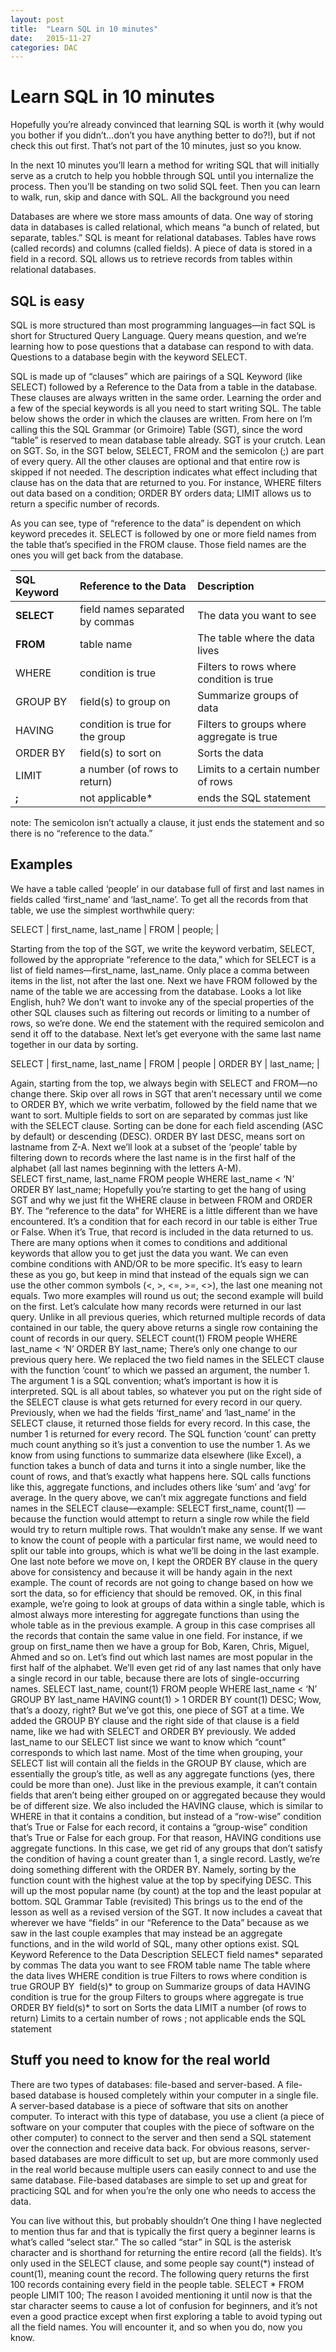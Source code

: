 ```yaml
---
layout: post
title:  "Learn SQL in 10 minutes"
date:   2015-11-27
categories: DAC
---
```

# Learn SQL in 10 minutes
<p>Hopefully you’re already convinced that learning SQL is worth it (why would you bother if you didn’t…don’t you have anything better to do?!), but if not check this out first. That’s not part of the 10 minutes, just so you know.</p> 
<p>In the next 10 minutes you’ll learn a method for writing SQL that will initially serve as a crutch to help you hobble through SQL until you internalize the process. Then you’ll be standing on two solid SQL feet. Then you can learn to walk, run, skip and dance with SQL. 
All the background you need</p>
<p>Databases are where we store mass amounts of data. One way of storing data in databases is called relational, which means “a bunch of related, but separate, tables.” SQL is meant for relational databases. Tables have rows (called records) and columns (called fields). A piece of data is stored in a field in a record.
SQL allows us to retrieve records from tables 
within relational databases.</p>

## SQL is easy
SQL is more structured than most programming languages—in fact SQL is short for Structured Query Language. Query means question, and we’re learning how to pose questions that a database can respond to with data. Questions to a database begin with the keyword SELECT.
 
SQL is made up of “clauses” which are pairings of a SQL Keyword (like SELECT) followed by a Reference to the Data from a table in the database. These clauses are always written in the same order.
Learning the order and a few of the special keywords 
is all you need to start writing SQL.
The table below shows the order in which the clauses are written. From here on I’m calling this the SQL Grammar (or Grimoire) Table (SGT), since the word “table” is reserved to mean database table already. SGT is your crutch. Lean on SGT. 
So, in the SGT below, SELECT, FROM and the semicolon (;) are part of every query. All the other clauses are optional and that entire row is skipped if not needed. The description indicates what effect including that clause has on the data that are returned to you. For instance, WHERE filters out data based on a condition; ORDER BY orders data; LIMIT allows us to return a specific number of records.
 
As you can see, type of “reference to the data” is dependent on which keyword precedes it. SELECT is followed by one or more field names from the table that’s specified in the FROM clause. Those field names are the ones you will get back from the database.

SQL Keyword | Reference to the Data | Description
:---|:---|:---|
<b>SELECT</b> | field names separated by commas | The data you want to see |
<b>FROM</b> | table name | The table where the data lives |
WHERE | condition is true | Filters to rows where condition is true |
GROUP BY  | field(s) to group on | Summarize groups of data |
HAVING | condition is true for the group | Filters to groups where aggregate is true |
ORDER BY | field(s) to sort on | Sorts the data |
LIMIT | a number (of rows to return) | Limits to a certain number of rows |
<b>;</b> | not applicable* | ends the SQL statement
 
note: The semicolon isn’t actually a clause, it just ends the statement and so there is no “reference to the data.”

## Examples
We have a table called ‘people’ in our database full of first and last names in fields called ‘first_name’ and ‘last_name’. To get all the records from that table, we use the simplest worthwhile query:

SELECT | first_name, last_name |
FROM | people; |

Starting from the top of the SGT, we write the keyword verbatim, SELECT, followed by the appropriate “reference to the data,” which for SELECT is a list of field names—first_name, last_name. Only place a comma between items in the list, not after the last one. Next we have FROM followed by the name of the table we are accessing from the database. Looks a lot like English, huh? 
We don’t want to invoke any of the special properties of the other SQL clauses such as filtering out records or limiting to a number of rows, so we’re done. We end the statement with the required semicolon and send it off to the database. 
Next let’s get everyone with the same last name together in our data by sorting.

SELECT | first_name, last_name |
FROM | people |
ORDER BY | last_name; |

Again, starting from the top, we always begin with SELECT and FROM—no change there. Skip over all rows in SGT that aren’t necessary until we come to ORDER BY, which we write verbatim, followed by the field name that we want to sort. Multiple fields to sort on are separated by commas just like with the SELECT clause. Sorting can be done for each field ascending (ASC by default) or descending (DESC). ORDER BY last DESC, means sort on lastname from Z-A. 
Next we’ll look at a subset of the ‘people’ table by filtering down to records where the last name is in the first half of the alphabet (all last names beginning with the letters A-M).  
SELECT first_name, last_name
FROM people
WHERE last_name < ‘N’
ORDER BY last_name;
Hopefully you’re starting to get the hang of using SGT and why we just fit the WHERE clause in between FROM and ORDER BY. The “reference to the data” for WHERE is a little different than we have encountered. It’s a condition that for each record in our table is either True or False. When it’s True, that record is included in the data returned to us. There are many options when it comes to conditions and additional keywords that allow you to get just the data you want. We can even combine conditions with AND/OR to be more specific. It’s easy to learn these as you go, but keep in mind that instead of the equals sign we can use the other common symbols (<, >, <=, >=, <>), the last one meaning not equals.
Two more examples will round us out; the second example will build on the first.  Let’s calculate how many records were returned in our last query. Unlike in all previous queries, which returned multiple records of data contained in our table, the query above returns a single row containing the count of records in our query.
SELECT count(1)
FROM people
WHERE last_name < ‘N’
ORDER BY last_name;
There’s only one change to our previous query here. We replaced the two field names in the SELECT clause with the function ‘count’ to which we passed an argument, the number 1. The argument 1 is a SQL convention; what’s important is how it is interpreted.
SQL is all about tables, so whatever you put on the right side of the SELECT clause is what gets returned for every record in our query. Previously, when we had the fields ‘first_name’ and ‘last_name’ in the SELECT clause, it returned those fields for every record. In this case, the number 1 is returned for every record. 
The SQL function ‘count’ can pretty much count anything so it’s just a convention to use the number 1. As we know from using functions to summarize data elsewhere (like Excel), a function takes a bunch of data and turns it into a single number, like the count of rows, and that’s exactly what happens here. SQL calls functions like this, aggregate functions, and includes others like ‘sum’ and ‘avg’ for average. 
In the query above, we can’t mix aggregate functions and field names in the SELECT clause—example: SELECT first_name, count(1) —because the function would attempt to return a single row while the field would try to return multiple rows. That wouldn’t make any sense. If we want to know the count of people with a particular first name, we would need to split our table into groups, which is what we’ll be doing in the last example. 
One last note before we move on, I kept the ORDER BY clause in the query above for consistency and because it will be handy again in the next example. The count of records are not going to change based on how we sort the data, so for efficiency that should be removed. 
OK, in this final example, we’re going to look at groups of data within a single table, which is almost always more interesting for aggregate functions than using the whole table as in the previous example. A group in this case comprises all the records that contain the same value in one field. For instance, if we group on first_name then we have a group for Bob, Karen, Chris, Miguel, Ahmed and so on. Let’s find out which last names are most popular in the first half of the alphabet. We’ll even get rid of any last names that only have a single record in our table, because there are lots of single-occurring names.
SELECT last_name, count(1)
FROM people
WHERE last_name < ‘N’
GROUP BY last_name
HAVING count(1) > 1
ORDER BY count(1) DESC;
Wow, that’s a doozy, right? But we’ve got this, one piece of SGT at a time. 
We added the GROUP BY clause and the right side of that clause is a field name, like we had with SELECT and ORDER BY previously. 
We added last_name to our SELECT list since we want to know which “count” corresponds to which last name. Most of the time when grouping, your SELECT list will contain all the fields in the GROUP BY clause, which are essentially the group’s title, as well as any aggregate functions (yes, there could be more than one). Just like in the previous example, it can’t contain fields that aren’t being either grouped on or aggregated because they would be of different size.
We also included the HAVING clause, which is similar to WHERE in that it contains a condition, but instead of a “row-wise” condition that’s True or False for each record, it contains a “group-wise” condition that’s True or False for each group. For that reason, HAVING conditions use aggregate functions. In this case, we get rid of any groups that don’t satisfy the condition of having a count greater than 1, a single record. 
Lastly, we’re doing something different with the ORDER BY. Namely, sorting by the function count with the highest value at the top by specifying DESC. This will up the most popular name (by count) at the top and the least popular at bottom.
SQL Grammar Table (revisited)
This brings us to the end of the lesson as well as a revised version of the SGT. It now includes a caveat that wherever we have “fields” in our “Reference to the Data” because as we saw in the last couple examples that may instead be an aggregate functions, and in the wild world of SQL, many other options exist.
SQL Keyword
Reference to the Data
Description
SELECT
field names* separated by commas
The data you want to see
FROM
table name
The table where the data lives
WHERE
condition is true
Filters to rows where condition is true
GROUP BY 
field(s)* to group on
Summarize groups of data
HAVING
condition is true for the group
Filters to groups where aggregate is true
ORDER BY
field(s)* to sort on
Sorts the data
LIMIT
a number (of rows to return)
Limits to a certain number of rows
;
not applicable
ends the SQL statement

## Stuff you need to know for the real world
There are two types of databases: file-based and server-based. A file-based database is housed completely within your computer in a single file. A server-based database is a piece of software that sits on another computer. To interact with this type of database, you use a client (a piece of software on your computer that couples with the piece of software on the other computer) to connect to the server and then send a SQL statement over the connection and receive data back. For obvious reasons, server-based databases are more difficult to set up, but are more commonly used in the real world because multiple users can easily connect to and use the same database. File-based databases are simple to set up and great for practicing SQL and for when you’re the only one who needs to access the data.

You can live without this, but probably shouldn’t
One thing I have neglected to mention thus far and that is typically the first query a beginner learns is what’s called “select star.” The so called “star” in SQL is the asterisk character and is shorthand for returning the entire record (all the fields). It’s only used in the SELECT clause, and some people say count(*) instead of count(1), meaning count the record. The following query returns the first 100 records containing every field in the people table.
SELECT *
FROM people
LIMIT 100;
The reason I avoided mentioning it until now is that the star character seems to cause a lot of confusion for beginners, and it’s not even a good practice except when first exploring a table to avoid typing out all the field names. You will encounter it, and so when you do, now you know.
